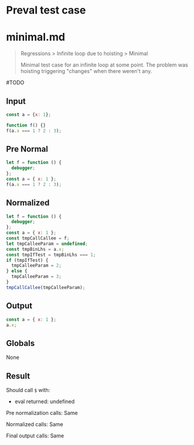 # Preval test case

# minimal.md

> Regressions > Infinite loop due to hoisting > Minimal
>
> Minimal test case for an infinite loop at some point. The problem was hoisting triggering "changes" when there weren't any.

#TODO

## Input

`````js filename=intro
const a = {x: 1};

function f() {}
f(a.x === 1 ? 2 : 3);
`````

## Pre Normal

`````js filename=intro
let f = function () {
  debugger;
};
const a = { x: 1 };
f(a.x === 1 ? 2 : 3);
`````

## Normalized

`````js filename=intro
let f = function () {
  debugger;
};
const a = { x: 1 };
const tmpCallCallee = f;
let tmpCalleeParam = undefined;
const tmpBinLhs = a.x;
const tmpIfTest = tmpBinLhs === 1;
if (tmpIfTest) {
  tmpCalleeParam = 2;
} else {
  tmpCalleeParam = 3;
}
tmpCallCallee(tmpCalleeParam);
`````

## Output

`````js filename=intro
const a = { x: 1 };
a.x;
`````

## Globals

None

## Result

Should call `$` with:
 - eval returned: undefined

Pre normalization calls: Same

Normalized calls: Same

Final output calls: Same
